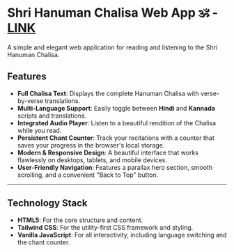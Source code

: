 # Shri Hanuman Chalisa Web App 🕉️ - [**LINK**](https://hanuman-chalisa-69m3.onrender.com)
A simple and elegant web application for reading and listening to the Shri Hanuman Chalisa. 

## Features

* **Full Chalisa Text**: Displays the complete Hanuman Chalisa with verse-by-verse translations.
* **Multi-Language Support**: Easily toggle between **Hindi** and **Kannada** scripts and translations.
* **Integrated Audio Player**: Listen to a beautiful rendition of the Chalisa while you read.
* **Persistent Chant Counter**: Track your recitations with a counter that saves your progress in the browser's local storage.
* **Modern & Responsive Design**: A beautiful interface that works flawlessly on desktops, tablets, and mobile devices.
* **User-Friendly Navigation**: Features a parallax hero section, smooth scrolling, and a convenient "Back to Top" button.

---

## Technology Stack

* **HTML5**: For the core structure and content.
* **Tailwind CSS**: For the utility-first CSS framework and styling.
* **Vanilla JavaScript**: For all interactivity, including language switching and the chant counter.

